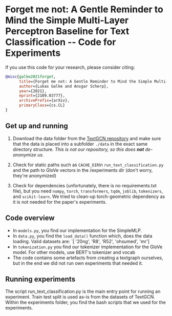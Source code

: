 # Forget me not: A Gentle Reminder to Mind the Simple Multi-Layer Perceptron Baseline for Text Classification -- Code for Experiments

If you use this code for your research, please consider citing:

```bibtex
@misc{galke2021forget,
      title={Forget me not: A Gentle Reminder to Mind the Simple Multi-Layer Perceptron Baseline for Text Classification}, 
      author={Lukas Galke and Ansgar Scherp},
      year={2021},
      eprint={2109.03777},
      archivePrefix={arXiv},
      primaryClass={cs.CL}
}
```

## Get up and running

1. Download the data folder from the [TextGCN repository](https://github.com/yao8839836/text_gcn) and make sure that the data is placed into a subfolder `./data` in the exact same directory structure. *This is not our repository, so this does **not** de-anonymize us.*

2. Check for static paths such as `CACHE_DIR`in `run_text_classification.py` and the path to GloVe vectors in the /experiments dir (don't worry, they're anonymized)

3. Check for dependencies (unfortunately, there is no requirements.txt file),
   but you need `numpy`, `torch`, `transformers`, `tqdm`, `joblib`, `tokenizers`, and `scikit-learn`. We tried to clean-up torch-geometric dependency as it is not needed for the paper's experiments.


## Code overview

- In `models.py`, you find our implementation for the SimpleMLP.
- In `data.py`, you find the `load_data()` function which, does the data loading. Valid datasets are: `[ '20ng', 'R8', 'R52', 'ohsumed', 'mr']
- In `tokenization.py` you find our tokenizer implementation for the GloVe model. For other models, use BERT's tokenizer and vocab
- The code contains some artefacts from creating a textgraph ourselves, but in the end we did not run own experiments that needed it.

## Running experiments

The script run\_text\_classification.py is the main entry point for running an experiment.
Train test split is used as-is from the datasets of TextGCN.
Within the experiments folder, you find the bash scripts that we used for the experiments.
